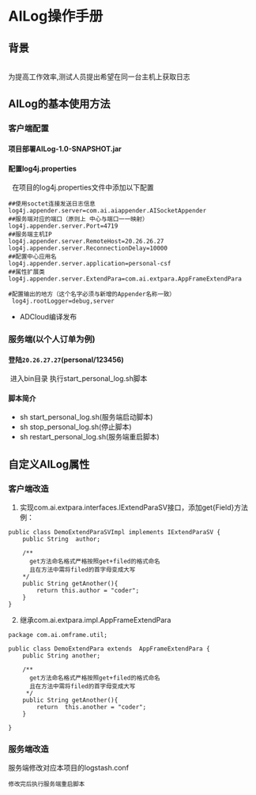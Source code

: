 # AILog操作手册

## 背景
<br>
为提高工作效率,测试人员提出希望在同一台主机上获取日志

## AILog的基本使用方法
### 客户端配置
 #### 项目部署AILog-1.0-SNAPSHOT.jar<br>
 #### 配置log4j.properties<br>
   在项目的log4j.properties文件中添加以下配置
 ```
 ##使用soctet连接发送日志信息
log4j.appender.server=com.ai.aiappender.AISocketAppender
##服务端对应的端口（原则上 中心与端口一一映射）
log4j.appender.server.Port=4719
##服务端主机IP
log4j.appender.server.RemoteHost=20.26.26.27
log4j.appender.server.ReconnectionDelay=10000
##配置中心应用名
log4j.appender.server.application=personal-csf
##属性扩展类
log4j.appender.server.ExtendPara=com.ai.extpara.AppFrameExtendPara
```
```
#配置输出的地方（这个名字必须与新增的Appender名称一致）
 log4j.rootLogger=debug,server
```
* ADCloud编译发布

### 服务端(以个人订单为例)
 #### 登陆`20.26.27.27`(personal/123456)<br>
  进入bin目录 执行start_personal_log.sh脚本 
 #### 脚本简介<br>
- sh start_personal_log.sh(服务端启动脚本)
- sh stop_personal_log.sh(停止脚本)
- sh  restart_personal_log.sh(服务端重启脚本)

## 自定义AILog属性
### 客户端改造

1. 实现com.ai.extpara.interfaces.IExtendParaSV接口，添加get{Field}方法
例：
 
```
public class DemoExtendParaSVImpl implements IExtendParaSV {
    public String  author;
    
    /**
      get方法命名格式严格按照get+filed的格式命名
      且在方法中需将filed的首字母变成大写
    */
    public String getAnother(){
        return this.author = "coder";
    }
}
```
2. 继承com.ai.extpara.impl.AppFrameExtendPara
```
package com.ai.omframe.util;

public class DemoExtendPara extends  AppFrameExtendPara {
    public String another;

    /**
      get方法命名格式严格按照get+filed的格式命名
      且在方法中需将filed的首字母变成大写
     */
    public String getAnother(){
        return  this.another = "coder";
    }

}
```

### 服务端改造
服务端修改对应本项目的logstash.conf
```
修改完后执行服务端重启脚本




 






